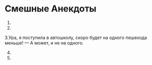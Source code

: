 # Смешные Анекдоты

1.


2.


3.Ура, я поступила в автошколу, скоро будет на одного пешехода меньше!
— А может, и не на одного.


4.


5.

